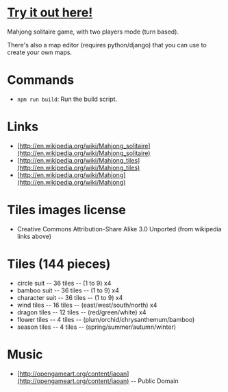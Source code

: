 # [Try it out here!](http://nbpt.eu/games/mahjong_solitaire/) #

Mahjong solitaire game, with two players mode (turn based).

There's also a map editor (requires python/django) that you can use to create your own maps.

# Commands #

- `npm run build`: Run the build script.


# Links #

- [http://en.wikipedia.org/wiki/Mahjong_solitaire](http://en.wikipedia.org/wiki/Mahjong_solitaire)
- [http://en.wikipedia.org/wiki/Mahjong_tiles](http://en.wikipedia.org/wiki/Mahjong_tiles)
- [http://en.wikipedia.org/wiki/Mahjong](http://en.wikipedia.org/wiki/Mahjong)


# Tiles images license #

- Creative Commons Attribution-Share Alike 3.0 Unported (from wikipedia links above)


# Tiles (144 pieces) #

- circle suit    -- 36 tiles -- (1 to 9) x4
- bamboo suit    -- 36 tiles -- (1 to 9) x4
- character suit -- 36 tiles -- (1 to 9) x4
- wind tiles     -- 16 tiles -- (east/west/south/north) x4
- dragon tiles   -- 12 tiles -- (red/green/white) x4
- flower tiles   --  4 tiles -- (plum/orchid/chrysanthemum/bamboo)
- season tiles   --  4 tiles -- (spring/summer/autumn/winter)


# Music #

- [http://opengameart.org/content/jaoan](http://opengameart.org/content/jaoan) -- Public Domain
